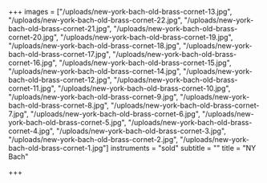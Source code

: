 +++
images = ["/uploads/new-york-bach-old-brass-cornet-13.jpg", "/uploads/new-york-bach-old-brass-cornet-22.jpg", "/uploads/new-york-bach-old-brass-cornet-21.jpg", "/uploads/new-york-bach-old-brass-cornet-20.jpg", "/uploads/new-york-bach-old-brass-cornet-19.jpg", "/uploads/new-york-bach-old-brass-cornet-18.jpg", "/uploads/new-york-bach-old-brass-cornet-17.jpg", "/uploads/new-york-bach-old-brass-cornet-16.jpg", "/uploads/new-york-bach-old-brass-cornet-15.jpg", "/uploads/new-york-bach-old-brass-cornet-14.jpg", "/uploads/new-york-bach-old-brass-cornet-12.jpg", "/uploads/new-york-bach-old-brass-cornet-11.jpg", "/uploads/new-york-bach-old-brass-cornet-10.jpg", "/uploads/new-york-bach-old-brass-cornet-9.jpg", "/uploads/new-york-bach-old-brass-cornet-8.jpg", "/uploads/new-york-bach-old-brass-cornet-7.jpg", "/uploads/new-york-bach-old-brass-cornet-6.jpg", "/uploads/new-york-bach-old-brass-cornet-5.jpg", "/uploads/new-york-bach-old-brass-cornet-4.jpg", "/uploads/new-york-bach-old-brass-cornet-3.jpg", "/uploads/new-york-bach-old-brass-cornet-2.jpg", "/uploads/new-york-bach-old-brass-cornet-1.jpg"]
instruments = "sold"
subtitle = ""
title = "NY Bach"

+++

